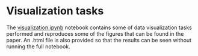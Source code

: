 # Visualization tasks
The [visualization.ipynb](https://github.com/aitenea/alkyne-borylation-ml/blob/main/visualization/visualization.ipynb) notebook contains some of data visualization tasks performed and reproduces some of the figures that can be found in the paper. An .html file is also provided so that the results can be seen without running the full notebook.